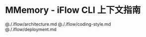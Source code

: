 # MMemory - iFlow CLI 上下文指南

@./.iflow/architecture.md
@./.iflow/coding-style.md
@./.iflow/deployment.md
